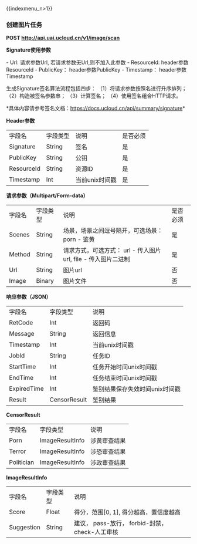 {{indexmenu_n>1}}

### 创建图片任务

**POST <http://api.uai.ucloud.cn/v1/image/scan>**

**Signature使用参数**

\- Url: 请求参数Url, 若请求参数无Url,则不加入此参数 - ResourceId: header参数ResourceId -
PublicKey： header参数PublicKey - Timestamp： header参数Timestamp

生成Signature签名算法流程包括四步： （1）将请求参数按照名进行升序排列； （2）构造被签名参数串； （3）计算签名；
（4）使用签名组合HTTP请求。

\*具体内容请参考签名文档：<https://docs.ucloud.cn/api/summary/signature>\*

**Header参数**

|            |        |           |      |
| ---------- | ------ | --------- | ---- |
| 字段名        | 字段类型   | 说明        | 是否必须 |
| Signature  | String | 签名        | 是    |
| PublicKey  | String | 公钥        | 是    |
| ResourceId | String | 资源ID      | 是    |
| Timestamp  | Int    | 当前unix时间戳 | 是    |

**请求参数（Multipart/Form-data）**

|        |        |                                          |      |
| ------ | ------ | ---------------------------------------- | ---- |
| 字段名    | 字段类型   | 说明                                       | 是否必须 |
| Scenes | String | 场景，场景之间逗号隔开，可选场景： porn - 鉴黄              | 是    |
| Method | String | 请求方式，可选方式： url - 传入图片url, file - 传入图片二进制 | 是    |
| Url    | String | 图片url                                    | 否    |
| Image  | Binary | 图片文件                                     | 否    |

**响应参数（JSON）**

|             |              |                   |
| ----------- | ------------ | ----------------- |
| 字段名         | 字段类型         | 说明                |
| RetCode     | Int          | 返回码               |
| Message     | String       | 返回信息              |
| Timestamp   | Int          | 当前unix时间戳         |
| JobId       | String       | 任务ID              |
| StartTime   | Int          | 任务开始时间unix时间戳     |
| EndTime     | Int          | 任务结束时间unix时间戳     |
| ExpiredTime | Int          | 鉴别结果保存失效时间unix时间戳 |
| Result      | CensorResult | 鉴别结果              |

**CensorResult**

|            |                 |        |
| ---------- | --------------- | ------ |
| 字段名        | 字段类型            | 说明     |
| Porn       | ImageResultInfo | 涉黄审查结果 |
| Terror     | ImageResultInfo | 涉恐审查结果 |
| Politician | ImageResultInfo | 涉政审查结果 |

**ImageResultInfo**

|            |        |                                    |
| ---------- | ------ | ---------------------------------- |
| 字段名        | 字段类型   | 说明                                 |
| Score      | Float  | 得分，范围\[0, 1\], 得分越高，置信度越高          |
| Suggestion | String | 建议， pass-放行， forbid-封禁， check-人工审核 |

